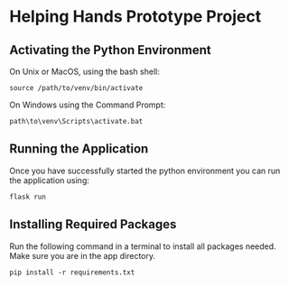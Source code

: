 # Helping Hands Prototype Project

## Activating the Python Environment 
On Unix or MacOS, using the bash shell: 
```
source /path/to/venv/bin/activate
```

On Windows using the Command Prompt:
```
path\to\venv\Scripts\activate.bat
```

## Running the Application
Once you have successfully started the python environment you can run the application using:
```
flask run
```

## Installing Required Packages
Run the following command in a terminal to install all packages needed.
Make sure you are in the app directory.
```
pip install -r requirements.txt
```
